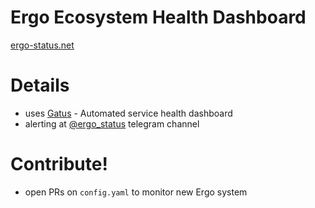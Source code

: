 # Ergo Ecosystem Health Dashboard

[ergo-status.net](ergo-status.net)

# Details

- uses [Gatus](https://github.com/TwinProduction/gatus)  - Automated service health dashboard
- alerting at [@ergo_status](https://t.me/ergo_status) telegram channel

# Contribute!
- open PRs on `config.yaml` to monitor new Ergo system
